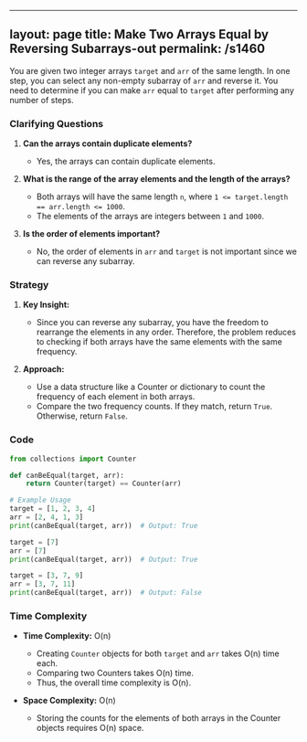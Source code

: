 
---
layout: page
title:  Make Two Arrays Equal by Reversing Subarrays-out
permalink: /s1460
---

You are given two integer arrays `target` and `arr` of the same length. In one step, you can select any non-empty subarray of `arr` and reverse it. You need to determine if you can make `arr` equal to `target` after performing any number of steps.

### Clarifying Questions

1. **Can the arrays contain duplicate elements?**
   - Yes, the arrays can contain duplicate elements.
   
2. **What is the range of the array elements and the length of the arrays?**
   - Both arrays will have the same length `n`, where `1 <= target.length == arr.length <= 1000`.
   - The elements of the arrays are integers between `1` and `1000`.

3. **Is the order of elements important?**
   - No, the order of elements in `arr` and `target` is not important since we can reverse any subarray.

### Strategy

1. **Key Insight:**
   - Since you can reverse any subarray, you have the freedom to rearrange the elements in any order. Therefore, the problem reduces to checking if both arrays have the same elements with the same frequency.

2. **Approach:**
   - Use a data structure like a Counter or dictionary to count the frequency of each element in both arrays.
   - Compare the two frequency counts. If they match, return `True`. Otherwise, return `False`.

### Code

```python
from collections import Counter

def canBeEqual(target, arr):
    return Counter(target) == Counter(arr)

# Example Usage
target = [1, 2, 3, 4]
arr = [2, 4, 1, 3]
print(canBeEqual(target, arr))  # Output: True

target = [7]
arr = [7]
print(canBeEqual(target, arr))  # Output: True

target = [3, 7, 9]
arr = [3, 7, 11]
print(canBeEqual(target, arr))  # Output: False
```

### Time Complexity

- **Time Complexity:** O(n)
  - Creating `Counter` objects for both `target` and `arr` takes O(n) time each.
  - Comparing two Counters takes O(n) time.
  - Thus, the overall time complexity is O(n).

- **Space Complexity:** O(n)
  - Storing the counts for the elements of both arrays in the Counter objects requires O(n) space.